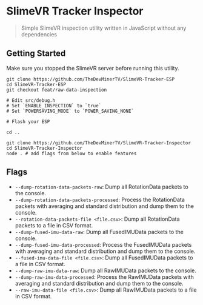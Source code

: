 # SlimeVR Tracker Inspector

> Simple SlimeVR inspection utility written in JavaScript without any dependencies

## Getting Started

Make sure you stopped the SlimeVR server before running this utility.

```shell
git clone https://github.com/TheDevMinerTV/SlimeVR-Tracker-ESP
cd SlimeVR-Tracker-ESP
git checkout feat/raw-data-inspection

# Edit src/debug.h
# Set `ENABLE_INSPECTION` to `true`
# Set `POWERSAVING_MODE` to `POWER_SAVING_NONE`

# Flash your ESP

cd ..

git clone https://github.com/TheDevMinerTV/SlimeVR-Tracker-Inspector
cd SlimeVR-Tracker-Inspector
node . # add flags from below to enable features
```

## Flags

- `--dump-rotation-data-packets-raw`: Dump all RotationData packets to the console.
- `--dump-rotation-data-packets-processed`: Process the RotationData packets with averaging and standard distribution and dump them to the console.
- `--rotation-data-packets-file <file.csv>`: Dump all RotationData packets to a file in CSV format.
- `--dump-fused-imu-data-raw`: Dump all FusedIMUData packets to the console.
- `--dump-fused-imu-data-processed`: Process the FusedIMUData packets with averaging and standard distribution and dump them to the console.
- `--fused-imu-data-file <file.csv>`: Dump all FusedIMUData packets to a file in CSV format.
- `--dump-raw-imu-data-raw`: Dump all RawIMUData packets to the console.
- `--dump-raw-imu-data-processed`: Process the RawIMUData packets with averaging and standard distribution and dump them to the console.
- `--raw-imu-data-file <file.csv>`: Dump all RawIMUData packets to a file in CSV format.
